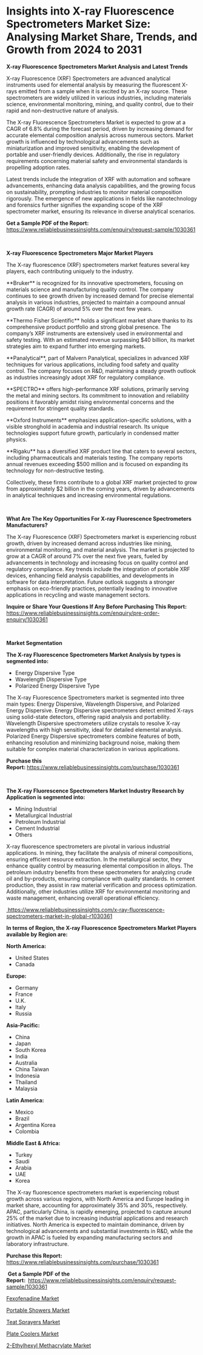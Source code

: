 <p><h1>Insights into X-ray Fluorescence Spectrometers Market Size: Analysing Market Share, Trends, and Growth from 2024 to 2031</h1></p><p><strong>X-ray Fluorescence Spectrometers Market Analysis and Latest Trends</strong></p>
<p><p>X-ray Fluorescence (XRF) Spectrometers are advanced analytical instruments used for elemental analysis by measuring the fluorescent X-rays emitted from a sample when it is excited by an X-ray source. These spectrometers are widely utilized in various industries, including materials science, environmental monitoring, mining, and quality control, due to their rapid and non-destructive nature of analysis.</p><p>The X-ray Fluorescence Spectrometers Market is expected to grow at a CAGR of 6.8% during the forecast period, driven by increasing demand for accurate elemental composition analysis across numerous sectors. Market growth is influenced by technological advancements such as miniaturization and improved sensitivity, enabling the development of portable and user-friendly devices. Additionally, the rise in regulatory requirements concerning material safety and environmental standards is propelling adoption rates.</p><p>Latest trends include the integration of XRF with automation and software advancements, enhancing data analysis capabilities, and the growing focus on sustainability, prompting industries to monitor material composition rigorously. The emergence of new applications in fields like nanotechnology and forensics further signifies the expanding scope of the XRF spectrometer market, ensuring its relevance in diverse analytical scenarios.</p></p>
<p><strong>Get a Sample PDF of the Report:&nbsp;</strong> <a href="https://www.reliablebusinessinsights.com/enquiry/request-sample/1030361">https://www.reliablebusinessinsights.com/enquiry/request-sample/1030361</a></p>
<p>&nbsp;</p>
<p><strong>X-ray Fluorescence Spectrometers Major Market Players</strong></p>
<p><p>The X-ray fluorescence (XRF) spectrometers market features several key players, each contributing uniquely to the industry. </p><p>**Bruker** is recognized for its innovative spectrometers, focusing on materials science and manufacturing quality control. The company continues to see growth driven by increased demand for precise elemental analysis in various industries, projected to maintain a compound annual growth rate (CAGR) of around 5% over the next few years.</p><p>**Thermo Fisher Scientific** holds a significant market share thanks to its comprehensive product portfolio and strong global presence. The company’s XRF instruments are extensively used in environmental and safety testing. With an estimated revenue surpassing $40 billion, its market strategies aim to expand further into emerging markets.</p><p>**Panalytical**, part of Malvern Panalytical, specializes in advanced XRF techniques for various applications, including food safety and quality control. The company focuses on R&D, maintaining a steady growth outlook as industries increasingly adopt XRF for regulatory compliance.</p><p>**SPECTRO** offers high-performance XRF solutions, primarily serving the metal and mining sectors. Its commitment to innovation and reliability positions it favorably amidst rising environmental concerns and the requirement for stringent quality standards.</p><p>**Oxford Instruments** emphasizes application-specific solutions, with a visible stronghold in academia and industrial research. Its unique technologies support future growth, particularly in condensed matter physics.</p><p>**Rigaku** has a diversified XRF product line that caters to several sectors, including pharmaceuticals and materials testing. The company reports annual revenues exceeding $500 million and is focused on expanding its technology for non-destructive testing.</p><p>Collectively, these firms contribute to a global XRF market projected to grow from approximately $2 billion in the coming years, driven by advancements in analytical techniques and increasing environmental regulations.</p></p>
<p>&nbsp;</p>
<p><strong>What Are The Key Opportunities For X-ray Fluorescence Spectrometers Manufacturers?</strong></p>
<p><p>The X-ray Fluorescence (XRF) Spectrometers market is experiencing robust growth, driven by increased demand across industries like mining, environmental monitoring, and material analysis. The market is projected to grow at a CAGR of around 7% over the next five years, fueled by advancements in technology and increasing focus on quality control and regulatory compliance. Key trends include the integration of portable XRF devices, enhancing field analysis capabilities, and developments in software for data interpretation. Future outlook suggests a stronger emphasis on eco-friendly practices, potentially leading to innovative applications in recycling and waste management sectors.</p></p>
<p><strong>Inquire or Share Your Questions If Any Before Purchasing This Report:</strong> <a href="https://www.reliablebusinessinsights.com/enquiry/pre-order-enquiry/1030361">https://www.reliablebusinessinsights.com/enquiry/pre-order-enquiry/1030361</a></p>
<p>&nbsp;</p>
<p><strong>Market Segmentation</strong></p>
<p><strong>The X-ray Fluorescence Spectrometers Market Analysis by types is segmented into:</strong></p>
<p><ul><li>Energy Dispersive Type</li><li>Wavelength Dispersive Type</li><li>Polarized Energy Dispersive Type</li></ul></p>
<p><p>The X-ray Fluorescence Spectrometers market is segmented into three main types: Energy Dispersive, Wavelength Dispersive, and Polarized Energy Dispersive. Energy Dispersive spectrometers detect emitted X-rays using solid-state detectors, offering rapid analysis and portability. Wavelength Dispersive spectrometers utilize crystals to resolve X-ray wavelengths with high sensitivity, ideal for detailed elemental analysis. Polarized Energy Dispersive spectrometers combine features of both, enhancing resolution and minimizing background noise, making them suitable for complex material characterization in various applications.</p></p>
<p><strong>Purchase this Report:&nbsp;</strong><a href="https://www.reliablebusinessinsights.com/purchase/1030361">https://www.reliablebusinessinsights.com/purchase/1030361</a></p>
<p>&nbsp;</p>
<p><strong>The X-ray Fluorescence Spectrometers Market Industry Research by Application is segmented into:</strong></p>
<p><ul><li>Mining Industrial</li><li>Metallurgical Industrial</li><li>Petroleum Industrial</li><li>Cement Industrial</li><li>Others</li></ul></p>
<p><p>X-ray fluorescence spectrometers are pivotal in various industrial applications. In mining, they facilitate the analysis of mineral compositions, ensuring efficient resource extraction. In the metallurgical sector, they enhance quality control by measuring elemental composition in alloys. The petroleum industry benefits from these spectrometers for analyzing crude oil and by-products, ensuring compliance with quality standards. In cement production, they assist in raw material verification and process optimization. Additionally, other industries utilize XRF for environmental monitoring and waste management, enhancing overall operational efficiency.</p></p>
<p><a href="https://www.reliablebusinessinsights.com/x-ray-fluorescence-spectrometers-market-in-global-r1030361">&nbsp;https://www.reliablebusinessinsights.com/x-ray-fluorescence-spectrometers-market-in-global-r1030361</a></p>
<p><strong>In terms of Region, the X-ray Fluorescence Spectrometers Market Players available by Region are:</strong></p>
<p>
    <p> <strong> North America: </strong>
        <ul>
            <li>United States</li>
            <li>Canada</li>
        </ul>
        </p> 
    <p> <strong> Europe: </strong>
        <ul>
            <li>Germany</li>
            <li>France</li>
            <li>U.K.</li>
            <li>Italy</li>
            <li>Russia</li>
        </ul>
        </p> 
    <p> <strong> Asia-Pacific: </strong>
        <ul>
            <li>China</li>
            <li>Japan</li>
            <li>South Korea</li>
            <li>India</li>
            <li>Australia</li>
            <li>China Taiwan</li>
            <li>Indonesia</li>
            <li>Thailand</li>
            <li>Malaysia</li>
        </ul>
        </p> 
    <p> <strong> Latin America: </strong>
        <ul>
            <li>Mexico</li>
            <li>Brazil</li>
            <li>Argentina Korea</li>
            <li>Colombia</li>
        </ul>
        </p> 
    <p> <strong> Middle East & Africa: </strong>
        <ul>
            <li>Turkey</li>
            <li>Saudi</li>
            <li>Arabia</li>
            <li>UAE</li>
            <li>Korea</li>
        </ul>
    </p>
    </p>
<p><p>The X-ray fluorescence spectrometers market is experiencing robust growth across various regions, with North America and Europe leading in market share, accounting for approximately 35% and 30%, respectively. APAC, particularly China, is rapidly emerging, projected to capture around 25% of the market due to increasing industrial applications and research initiatives. North America is expected to maintain dominance, driven by technological advancements and substantial investments in R&D, while the growth in APAC is fueled by expanding manufacturing sectors and laboratory infrastructure.</p></p>
<p><strong>Purchase this Report: </strong><a href="https://www.reliablebusinessinsights.com/purchase/1030361">https://www.reliablebusinessinsights.com/purchase/1030361</a></p>
<p>&nbsp;<strong>Get a Sample PDF of the Report:&nbsp;&nbsp;</strong><a href="https://www.reliablebusinessinsights.com/enquiry/request-sample/1030361">https://www.reliablebusinessinsights.com/enquiry/request-sample/1030361</a></p>
<p><strong></strong></p>
<p><p><a href="https://www.linkedin.com/pulse/exploring-fexofenadine-market-dynamics-revenue-analysis-sn8le?trackingId=X4GrL2KWRRmPHy8GuntTEg%3D%3D">Fexofenadine Market</a></p><p><a href="https://www.linkedin.com/pulse/portable-showers-market-investigation-industry-evolution-naote?trackingId=%2BQBNIVMhQq6znrL0ICf0wQ%3D%3D">Portable Showers Market</a></p><p><a href="https://www.linkedin.com/pulse/teat-sprayers-market-growth-segmentation-regional-analysis-k5rgc?trackingId=btZTljO2RjKX7CUBOGNdFg%3D%3D">Teat Sprayers Market</a></p><p><a href="https://www.linkedin.com/pulse/insights-plate-coolers-market-share-competitive-landscape-aiuic?trackingId=Px9%2BJIeSQhK2YBquPJlq3w%3D%3D">Plate Coolers Market</a></p><p><a href="https://github.com/qrkceaah30/Market-Research-Report-List-2/blob/main/2-ethylhexyl-methacrylate-market.md">2-Ethylhexyl Methacrylate Market</a></p></p>